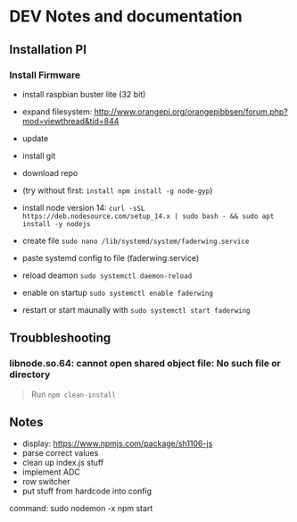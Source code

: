# DEV Notes and documentation

## Installation PI

### Install Firmware

- install raspbian buster lite (32 bit)
- expand filesystem: <http://www.orangepi.org/orangepibbsen/forum.php?mod=viewthread&tid=844>
- update
- install git
- download repo
- (try without first: `install npm install -g node-gyp`)
- install node version 14: `curl -sSL https://deb.nodesource.com/setup_14.x | sudo bash - && sudo apt install -y nodejs`

- create file `sudo nano /lib/systemd/system/faderwing.service`
- paste systemd config to file (faderwing.service)
- reload deamon `sudo systemctl daemon-reload`
- enable on startup `sudo systemctl enable faderwing`
- restart or start maunally with `sudo systemctl start faderwing`

## Troubbleshooting

### libnode.so.64: cannot open shared object file: No such file or directory

> Run `npm clean-install`

## Notes

- display: <https://www.npmjs.com/package/sh1106-js>
- parse correct values
- clean up index.js stuff
- implement ADC
- row switcher
- put stuff from hardcode into config

command:
sudo nodemon -x npm start
